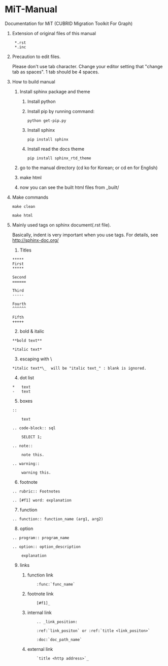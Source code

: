 # MiT-Manual
Documentation for MiT (CUBRID Migration Toolkit For Graph)

1. Extension of original files of this manual 

   ```
    *.rst
    *.inc
   ```

2. Precaution to edit files.

    Please don't use tab character. Change your editor setting that "change tab as spaces". 1 tab should be 4 spaces.
    
3. How to build manual

   1. Install sphinx package and theme
      1. Install python
      1. Install pip by running command:

         ```
         python get-pip.py
         ```

      1. Install sphinx

         ```
         pip install sphinx
         ```

      1. Install read the docs theme

         ```
         pip install sphinx_rtd_theme
         ```

   1. go to the manual directory (cd ko for Korean; or cd en for English)
   1. make html
   1. now you can see the built html files from _built/

4. Make commands

    ```
    make clean
    ```

    ```
    make html
    ```

5. Mainly used tags on sphinx document(.rst file).

   Basically, indent is very important when you use tags. For details, see http://sphinx-doc.org/

    1. Titles
    
    ```
    *****
    First
    *****
    
    Second
    ======
    
    Third
    -----
    
    Fourth
    ^^^^^^
    
    Fifth
    +++++
    ```
    
    2. bold & italic
    
    ```
    **bold text**
    
    *italic text*
    ```
    
    3. escaping with \
    
    ```
    *italic text*\_  will be "italic text_" : blank is ignored.
    ```
    
    4. dot list
    
    ```
    *   text
    -   text
    ```
    
    5. boxes
    
    ```
    ::
    
        text
    ```
    
    ```
    .. code-block:: sql
    
        SELECT 1;
    ```
    
    ```
    .. note::
    
        note this.
    ```
    
    ```
    .. warning::
    
        warning this.
    ```
    
    6. footnote
    
    ```
    .. rubric:: Footnotes
    
    .. [#f1] word: explanation
    ```
        
    7. function
    
    ```
    .. function:: function_name (arg1, arg2)
    ```
    
    8. option
    
    ```
    .. program:: program_name
    
    .. option:: option_description
    
        explanation
    ```
    
    9. links
    
        1. function link
    
           ```
               :func:`func_name`
           ```
    
        1. footnote link
    
           ```
               [#f1]_
           ```
    
        1. internal link
    
           ```
               .. _link_position:
    
               :ref:`link_positon` or :ref:`title <link_positon>`
        
               :doc:`doc_path_name`
           ```
    
        1. external link
    
           ```
               `title <http address>`_
           ```    
